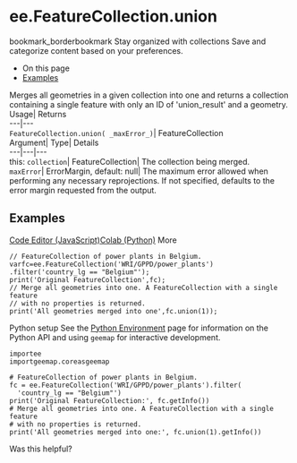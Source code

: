  
#  ee.FeatureCollection.union 
bookmark_borderbookmark Stay organized with collections  Save and categorize content based on your preferences.
  * On this page
  * [Examples](https://developers.google.com/earth-engine/apidocs/ee-featurecollection-union#examples)


Merges all geometries in a given collection into one and returns a collection containing a single feature with only an ID of 'union_result' and a geometry. 
Usage| Returns  
---|---  
`FeatureCollection.union( _maxError_)`| FeatureCollection  
Argument| Type| Details  
---|---|---  
this: `collection`| FeatureCollection| The collection being merged.  
`maxError`| ErrorMargin, default: null| The maximum error allowed when performing any necessary reprojections. If not specified, defaults to the error margin requested from the output.  
## Examples
[Code Editor (JavaScript)](https://developers.google.com/earth-engine/apidocs/ee-featurecollection-union#code-editor-javascript-sample)[Colab (Python)](https://developers.google.com/earth-engine/apidocs/ee-featurecollection-union#colab-python-sample) More
```
// FeatureCollection of power plants in Belgium.
varfc=ee.FeatureCollection('WRI/GPPD/power_plants')
.filter('country_lg == "Belgium"');
print('Original FeatureCollection',fc);
// Merge all geometries into one. A FeatureCollection with a single feature
// with no properties is returned.
print('All geometries merged into one',fc.union(1));
```
Python setup
See the [ Python Environment](https://developers.google.com/earth-engine/guides/python_install) page for information on the Python API and using `geemap` for interactive development.
```
importee
importgeemap.coreasgeemap
```
```
# FeatureCollection of power plants in Belgium.
fc = ee.FeatureCollection('WRI/GPPD/power_plants').filter(
  'country_lg == "Belgium"')
print('Original FeatureCollection:', fc.getInfo())
# Merge all geometries into one. A FeatureCollection with a single feature
# with no properties is returned.
print('All geometries merged into one:', fc.union(1).getInfo())
```

Was this helpful?
